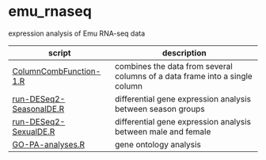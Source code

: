 # emu_rnaseq
expression analysis of Emu RNA-seq data

| script                                               | description                                                                  |
|------------------------------------------------------|------------------------------------------------------------------------------|
| [ColumnCombFunction-1.R](./ColumnCombFunction-1.R)   | combines the data from several columns of a data frame into a single column  |
| [run-DESeq2-SeasonalDE.R](./run-DESeq2-SeasonalDE.R) | differential gene expression analysis between season groups                  |
| [run-DESeq2-SexualDE.R](./run-DESeq2-SexualDE.R)     | differential gene expression analysis between male and female                |
| [GO-PA-analyses.R](./GO-PA-analyses.R)               | gene ontology analysis                                                       |

